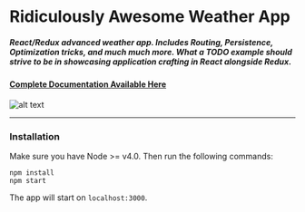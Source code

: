 # Ridiculously Awesome Weather App

##### React/Redux advanced weather app. Includes Routing, Persistence, Optimization tricks, and much much more. What a TODO example should strive to be in showcasing application crafting in React alongside Redux.

#### [Complete Documentation Available Here](https://github.com/DaneTheory/Ridiculously-Awesome-Weather-App/wiki)

![alt text](https://github.com/DaneTheory/Ridiculously-Awesome-Weather-App/blob/master/images/RidiculouslyAwesomeWeatherApp.gif)

***

### Installation

Make sure you have Node >= v4.0. Then run the following commands:

```
npm install
npm start
```

The app will start on `localhost:3000`.
